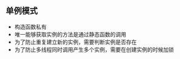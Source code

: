 ## 单例模式

* 构造函数私有
* 唯一能够获取实例的方法是通过静态函数的调用
* 为了防止重复建立新的实例，需要判断实例是否存在
* 为了防止多线程同时调用产生多个实例，需要在创建实例的时候加锁